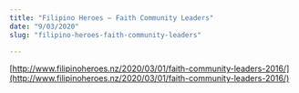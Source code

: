 ```yaml
---
title: "Filipino Heroes – Faith Community Leaders"
date: "9/03/2020"
slug: "filipino-heroes-faith-community-leaders"

---
```


[http://www.filipinoheroes.nz/2020/03/01/faith-community-leaders-2016/](http://www.filipinoheroes.nz/2020/03/01/faith-community-leaders-2016/)
